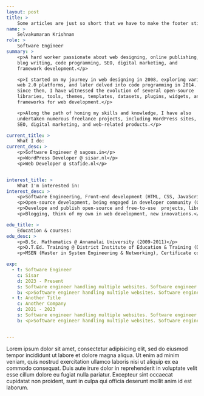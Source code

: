 ```yaml
---
layout: post
title: >
    Some articles are just so short that we have to make the footer stick
name: >
    Selvakumaran Krishnan
role: >
    Software Engineer
summary: >
    <p>A hard worker passionate about web designing, online publishing,
    blog writing, code programming, SEO, digital marketing, and
    framework development.</p>

    <p>I started on my journey in web designing in 2008, exploring various
    web 2.0 platforms, and later delved into code programming in 2014.
    Since then, I have witnessed the evolution of several open-source
    libraries, tools, themes, templates, datasets, plugins, widgets, and
    frameworks for web development.</p>

    <p>Along the path of honing my skills and knowledge, I have also
    undertaken numerous freelance projects, including WordPress sites,
    SEO, digital marketing, and web-related products.</p>

current_title: >
    What I do:
current_desc: >
    <p>Software Engineer @ sagous.in</p>
    <p>WordPress Developer @ sisar.nl</p>
    <p>Web Developer @ stafide.nl</p>


interest_title: >
    What I'm interested in:
interest_desc: >
    <p>Software Engineering, Front-end development (HTML, CSS, JavaScript, PHP, Python)</p>
    <p>Open-source development, being engaged in developer community (GitHub, StackOverflow)</p>
    <p>Develope and publish open-source and free-to-use  projects, libraries, tools frequently.</p>
    <p>Blogging, think of my own in web development, new innovations.</p>

edu_title: >
    Education & courses:
edu_desc: >
    <p>B.Sc. Mathematics @ Annamalai University (2009-2011)</p>
    <p>D.T.Ed. Training @ District Institute of Education & Training (DIET), Nagapattinam (2006-2009)</p>
    <p>MSEN (Master in System Engineering & Networking), Certificate course @ Appollo Computer Education, Cuddalore (2011)</p>

exp:
  - t: Software Engineer
    c: Sisar
    d: 2023 - Present
    s: Software engineer handling multiple websites. Software engineer handling multiple websites.Software engineer handling multiple websites.
    b: <p>Software engineer handling multiple websites. Software engineer handling multiple websites.Software engineer handling multiple websites.Software engineer handling multiple websites. Software engineer handling multiple websites.Software engineer handling multiple websites.</p><p>Software engineer handling multiple websites. Software engineer handling multiple websites.Software engineer handling multiple websites.Software engineer handling multiple websites. Software engineer handling multiple websites.Software engineer handling multiple websites.</p><p>Software engineer handling multiple websites. Software engineer handling multiple websites.Software engineer handling multiple websites.</p>
  - t: Another Title
    c: Another Company
    d: 2021 - 2023
    s: Software engineer handling multiple websites. Software engineer handling multiple websites.Software engineer handling multiple websites.Software engineer handling multiple websites. Software engineer handling multiple websites.Software engineer handling multiple websites.
    b: <p>Software engineer handling multiple websites. Software engineer handling multiple websites.Software engineer handling multiple websites.Software engineer handling multiple websites. Software engineer handling multiple websites.Software engineer handling multiple websites.</p><p>Software engineer handling multiple websites. Software engineer handling multiple websites.Software engineer handling multiple websites.Software engineer handling multiple websites. Software engineer handling multiple websites.Software engineer handling multiple websites.</p><p>Software engineer handling multiple websites. Software engineer handling multiple websites.Software engineer handling multiple websites.</p>


---
```


Lorem ipsum dolor sit amet, consectetur adipisicing elit, sed do eiusmod tempor incididunt ut labore et dolore magna aliqua. Ut enim ad minim veniam, quis nostrud exercitation ullamco laboris nisi ut aliquip ex ea commodo consequat. Duis aute irure dolor in reprehenderit in voluptate velit esse cillum dolore eu fugiat nulla pariatur. Excepteur sint occaecat cupidatat non proident, sunt in culpa qui officia deserunt mollit anim id est laborum.
